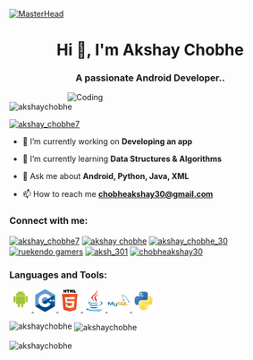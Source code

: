 [![MasterHead](https://camo.githubusercontent.com/5346f5a9b63e9e93ff8265ebb05eeda7fc03e48dfe766ba177c788e5c65c6c86/68747470733a2f2f312e62702e626c6f6773706f742e636f6d2f2d37413457796e774c734d772f58624270435847386648492f41414141414141414d74342f754f613162704c736b5967727747626c6c6853753253446a5f4d69673853584a51434c63424741735948512f73313630302f323030305f36303070782e676966)]([https://user-images.githubusercontent.com/65373279/148280039-301b677b-74e7-49f8-af75-15e7c9253d74.png])
<h1 align="center">Hi 👋, I'm Akshay Chobhe</h1>
<h3 align="center">A passionate Android Developer..</h3>


<img align="right" alt="Coding" width="400" src="https://i.pinimg.com/originals/06/60/ef/0660efe82fa3da42ed56eef013171835.gif">

<p align="left"> <img src="https://komarev.com/ghpvc/?username=akshaychobhe&label=Profile%20views&color=0e75b6&style=flat" alt="akshaychobhe" /> </p>

<p align="left"> <a href="https://twitter.com/akshay_chobhe7" target="blank"><img src="https://img.shields.io/twitter/follow/akshay_chobhe7?logo=twitter&style=for-the-badge" alt="akshay_chobhe7" /></a> </p>

- 🔭 I’m currently working on **Developing an app**

- 🌱 I’m currently learning **Data Structures & Algorithms**

- 💬 Ask me about **Android, Python, Java, XML**

- 📫 How to reach me **chobheakshay30@gmail.com**

<h3 align="left">Connect with me:</h3>
<p align="left">
<a href="https://twitter.com/akshay_chobhe7" target="blank"><img align="center" src="https://raw.githubusercontent.com/rahuldkjain/github-profile-readme-generator/master/src/images/icons/Social/twitter.svg" alt="akshay_chobhe7" height="30" width="40" /></a>
<a href="https://www.linkedin.com/in/akshay-chobhe-989004220" target="blank"><img align="center" src="https://raw.githubusercontent.com/rahuldkjain/github-profile-readme-generator/master/src/images/icons/Social/linked-in-alt.svg" alt="akshay chobhe" height="30" width="40" /></a>
<a href="https://instagram.com/akshay_chobhe_30" target="blank"><img align="center" src="https://raw.githubusercontent.com/rahuldkjain/github-profile-readme-generator/master/src/images/icons/Social/instagram.svg" alt="akshay_chobhe_30" height="30" width="40" /></a>
<a href="https://www.youtube.com/c/ruekendo gamers" target="blank"><img align="center" src="https://raw.githubusercontent.com/rahuldkjain/github-profile-readme-generator/master/src/images/icons/Social/youtube.svg" alt="ruekendo gamers" height="30" width="40" /></a>
<a href="https://www.codechef.com/users/aksh_301" target="blank"><img align="center" src="https://cdn.jsdelivr.net/npm/simple-icons@3.1.0/icons/codechef.svg" alt="aksh_301" height="30" width="40" /></a>
<a href="https://www.hackerrank.com/chobheakshay30" target="blank"><img align="center" src="https://raw.githubusercontent.com/rahuldkjain/github-profile-readme-generator/master/src/images/icons/Social/hackerrank.svg" alt="chobheakshay30" height="30" width="40" /></a>
</p>

<h3 align="left">Languages and Tools:</h3>
<p align="left"> <a href="https://developer.android.com" target="_blank" rel="noreferrer"> <img src="https://raw.githubusercontent.com/devicons/devicon/master/icons/android/android-original-wordmark.svg" alt="android" width="40" height="40"/> </a> <a href="https://www.w3schools.com/cpp/" target="_blank" rel="noreferrer"> <img src="https://raw.githubusercontent.com/devicons/devicon/master/icons/cplusplus/cplusplus-original.svg" alt="cplusplus" width="40" height="40"/> </a> <a href="https://www.w3.org/html/" target="_blank" rel="noreferrer"> <img src="https://raw.githubusercontent.com/devicons/devicon/master/icons/html5/html5-original-wordmark.svg" alt="html5" width="40" height="40"/> </a> <a href="https://www.java.com" target="_blank" rel="noreferrer"> <img src="https://raw.githubusercontent.com/devicons/devicon/master/icons/java/java-original.svg" alt="java" width="40" height="40"/> </a> <a href="https://www.mysql.com/" target="_blank" rel="noreferrer"> <img src="https://raw.githubusercontent.com/devicons/devicon/master/icons/mysql/mysql-original-wordmark.svg" alt="mysql" width="40" height="40"/> </a> <a href="https://www.python.org" target="_blank" rel="noreferrer"> <img src="https://raw.githubusercontent.com/devicons/devicon/master/icons/python/python-original.svg" alt="python" width="40" height="40"/> </a> </p>

<p><img align="left" src="https://github-readme-stats.vercel.app/api/top-langs?username=akshaychobhe&show_icons=true&locale=en&layout=compact" alt="akshaychobhe" /></p>

<p>&nbsp;<img align="center" src="https://github-readme-stats.vercel.app/api?username=akshaychobhe&show_icons=true&locale=en" alt="akshaychobhe" /></p>

<p><img align="center" src="https://github-readme-streak-stats.herokuapp.com/?user=akshaychobhe&" alt="akshaychobhe" /></p>
